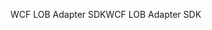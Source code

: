 <span data-ttu-id="c6cc8-101">WCF LOB Adapter SDK</span><span class="sxs-lookup"><span data-stu-id="c6cc8-101">WCF LOB Adapter SDK</span></span>